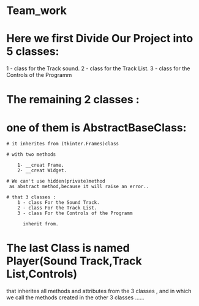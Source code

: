 # Team_work

# Here we first Divide Our Project into 5 classes:
 
1 - class for the Track sound.
2 - class for the Track List.
3 - class for the Controls of the Programm

# The remaining 2 classes :

 # one of them is AbstractBaseClass:

    # it inherites from (tkinter.Frames)class
  
    # with two methods 

        1- __creat Frame.
        2- __creat Widget.
 
    # We can't use hidden(private)method 
     as abstract method,because it will raise an error..
  
    # that 3 classes :
        1 - class For the Sound Track.
        2 - class For the Track List.
        3 - class For the Controls of the Programm
        
          inherit from.
  
 # The last Class is named Player(Sound Track,Track List,Controls)
 
  that inherites all methods and attributes from the 3 classes , and in which we call the methods created in the other 3 classes ......
